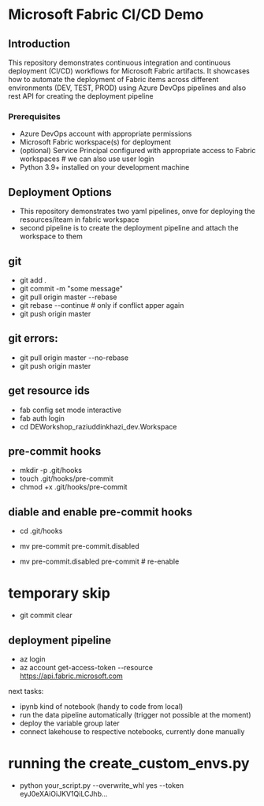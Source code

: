 # Microsoft Fabric CI/CD Demo

## Introduction
This repository demonstrates continuous integration and continuous deployment (CI/CD) workflows for Microsoft Fabric artifacts. 
It showcases how to automate the deployment of Fabric items across different environments (DEV, TEST, PROD) using Azure DevOps pipelines and also rest API for creating the deployment pipeline


### Prerequisites
- Azure DevOps account with appropriate permissions
- Microsoft Fabric workspace(s) for deployment
- (optional) Service Principal configured with appropriate access to Fabric workspaces # we can also use user login
- Python 3.9+ installed on your development machine


## Deployment Options
- This repository demonstrates two yaml pipelines, onve for deploying the resources/iteam in fabric workspace 
- second pipeline is to create the deployment pipeline and attach the workspace to them


## git 
- git add .
- git commit -m "some message"
- git pull origin master --rebase
- git rebase --continue   # only if conflict apper again 
- git push origin master

## git errors:
- git pull origin master --no-rebase
- git push origin master

## get resource ids
- fab config set mode interactive
- fab auth login
- cd DEWorkshop_raziuddinkhazi_dev.Workspace


## pre-commit hooks 
- mkdir -p .git/hooks
- touch .git/hooks/pre-commit
- chmod +x .git/hooks/pre-commit


## diable and enable pre-commit hooks
- cd .git/hooks
- mv pre-commit pre-commit.disabled


- mv pre-commit.disabled pre-commit   # re-enable

# temporary skip
- git commit clear


## deployment pipeline
- az login
- az account get-access-token --resource https://api.fabric.microsoft.com

next tasks:
- ipynb kind of notebook (handy to code from local)
- run the data pipeline automatically (trigger not possible at the moment)
- deploy the variable group later 
- connect lakehouse to respective notebooks, currently done manually


# running the create_custom_envs.py
- python your_script.py --overwrite_whl yes --token eyJ0eXAiOiJKV1QiLCJhb...
